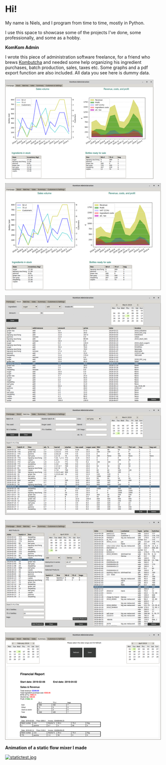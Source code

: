 # Hi!

My name is Niels, and I program from time to time, mostly in Python.

I use this space to showcase some of the projects I've done, some professionally, and some as a hobby.


**KomKom Admin**

I wrote this piece of administration software freelance, for a friend who brews [Kombutcha](https://en.wikipedia.org/wiki/Kombucha) and needed some help organizing his ingredient purchases, batch production, sales, taxes etc. Some graphs and a pdf export function are also included. All data you see here is dummy data.

<a href="url"><img src="https://raw.githubusercontent.com/highintothesky/aboutme/master/screenshots/kk1.png" align="center" height="320" width="480" ></a>

![Frontpage](https://raw.githubusercontent.com/highintothesky/aboutme/master/screenshots/kk1.png "KomKom v1 Frontpage")

![Stock](https://raw.githubusercontent.com/highintothesky/aboutme/master/screenshots/kk2.png "KomKom v1 Stock")

![Batches](https://raw.githubusercontent.com/highintothesky/aboutme/master/screenshots/kk3.png "KomKom v1 Batches")

![Sales](https://raw.githubusercontent.com/highintothesky/aboutme/master/screenshots/kk4.png "KomKom v1 Sales")

![PDF Preview](https://raw.githubusercontent.com/highintothesky/aboutme/master/screenshots/kk5.png "KomKom v1 PDF Preview")



**Animation of a static flow mixer I made**

[![statictest.jpg](https://img.youtube.com/vi/EivqvCdqS30/0.jpg)](https://www.youtube.com/watch?v=EivqvCdqS30 "Static Flow mixer")

